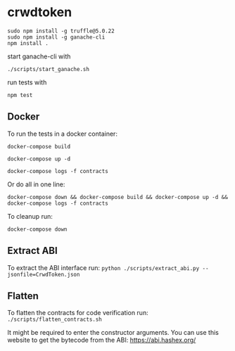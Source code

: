 # crwdtoken

```
sudo npm install -g truffle@5.0.22
sudo npm install -g ganache-cli
npm install .
```

start ganache-cli with

```
./scripts/start_ganache.sh
```

run tests with

```
npm test
```

## Docker

To run the tests in a docker container:

`docker-compose build`

`docker-compose up -d`

`docker-compose logs -f contracts`

Or do all in one line:

`docker-compose down && docker-compose build && docker-compose up -d && docker-compose logs -f contracts`

To cleanup run:

`docker-compose down`

## Extract ABI

To extract the ABI interface run:
`python ./scripts/extract_abi.py --jsonfile=CrwdToken.json`

## Flatten

To flatten the contracts for code verification run:
`./scripts/flatten_contracts.sh`

It might be required to enter the constructor arguments. You can use this website to get the bytecode from the ABI: https://abi.hashex.org/

